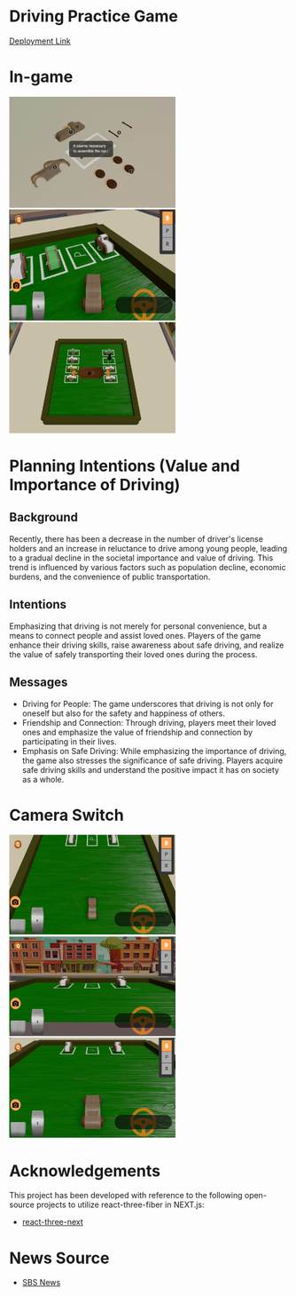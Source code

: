 # Driving Practice Game

[Deployment Link](https://car-drive-practice.vercel.app/)

# In-game

<img src="./resource-readme/01.png" alt="intro" width="300" height="200"><img src="./resource-readme/00.png" alt="intro" width="300" height="200"><img src="./resource-readme/02.png" alt="intro" width="300" height="200">

# Planning Intentions (Value and Importance of Driving)

## Background

Recently, there has been a decrease in the number of driver's license holders and an increase in reluctance to drive among young people, leading to a gradual decline in the societal importance and value of driving. This trend is influenced by various factors such as population decline, economic burdens, and the convenience of public transportation.

## Intentions

Emphasizing that driving is not merely for personal convenience, but a means to connect people and assist loved ones. Players of the game enhance their driving skills, raise awareness about safe driving, and realize the value of safely transporting their loved ones during the process.

## Messages

- Driving for People: The game underscores that driving is not only for oneself but also for the safety and happiness of others.
- Friendship and Connection: Through driving, players meet their loved ones and emphasize the value of friendship and connection by participating in their lives.
- Emphasis on Safe Driving: While emphasizing the importance of driving, the game also stresses the significance of safe driving. Players acquire safe driving skills and understand the positive impact it has on society as a whole.

# Camera Switch

<img src="./resource-readme/03.png" alt="intro" width="300" height="180"><img src="./resource-readme/04.png" alt="intro" width="300" height="180"><img src="./resource-readme/05.png" alt="intro" width="300" height="180">

# Acknowledgements

This project has been developed with reference to the following open-source projects to utilize react-three-fiber in NEXT.js:

- [react-three-next](https://github.com/pmndrs/react-three-next)

# News Source

- [SBS News](https://news.sbs.co.kr/news/endPage.do?news_id=N1007574068)
